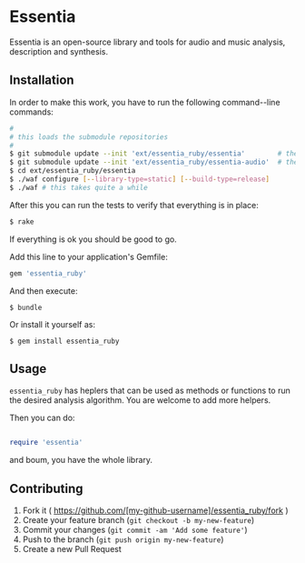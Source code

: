# Essentia

Essentia is an open-source library and tools for audio and music analysis, description and synthesis.

## Installation

In order to make this work, you have to run the following command--line
commands:

```bash
#
# this loads the submodule repositories
#
$ git submodule update --init 'ext/essentia_ruby/essentia'        # the actual essentia library; this takes quite a long while
$ git submodule update --init 'ext/essentia_ruby/essentia-audio'  # the audio test samples; this takes quite a long while
$ cd ext/essentia_ruby/essentia
$ ./waf configure [--library-type=static] [--build-type=release]
$ ./waf # this takes quite a while
```

After this you can run the tests to verify that everything is in place:

```bash
$ rake
```

If everything is ok you should be good to go.

Add this line to your application's Gemfile:

```ruby
gem 'essentia_ruby'
```

And then execute:

    $ bundle

Or install it yourself as:

    $ gem install essentia_ruby

## Usage

`essentia_ruby` has heplers that can be used as methods or functions to run
the desired analysis algorithm. You are welcome to add more helpers.

Then you can do:

```ruby

require 'essentia'
```
and boum, you have the whole library.

<!-- TODO: add sample code -->

## Contributing

1. Fork it ( https://github.com/[my-github-username]/essentia_ruby/fork )
2. Create your feature branch (`git checkout -b my-new-feature`)
3. Commit your changes (`git commit -am 'Add some feature'`)
4. Push to the branch (`git push origin my-new-feature`)
5. Create a new Pull Request
